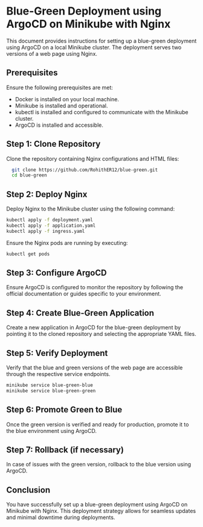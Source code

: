 
# Blue-Green Deployment using ArgoCD on Minikube with Nginx

This document provides instructions for setting up a blue-green deployment using ArgoCD on a local Minikube cluster. The deployment serves two versions of a web page using Nginx.



## Prerequisites

Ensure the following prerequisites are met:

- Docker is installed on your local machine.
- Minikube is installed and operational.
- kubectl is installed and configured to communicate with the Minikube cluster.
- ArgoCD is installed and accessible.

## Step 1: Clone Repository

Clone the repository containing Nginx configurations and HTML files:

```bash
  git clone https://github.com/RohithER12/blue-green.git
  cd blue-green
```
## Step 2: Deploy Nginx
Deploy Nginx to the Minikube cluster using the following command:

```bash
kubectl apply -f deployment.yaml
kubectl apply -f application.yaml
kubectl apply -f ingress.yaml
```
Ensure the Nginx pods are running by executing:

```bash
kubectl get pods
```
## Step 3: Configure ArgoCD
Ensure ArgoCD is configured to monitor the repository by following the official documentation or guides specific to your environment.


## Step 4: Create Blue-Green Application
Create a new application in ArgoCD for the blue-green deployment by pointing it to the cloned repository and selecting the appropriate YAML files.

## Step 5: Verify Deployment
Verify that the blue and green versions of the web page are accessible through the respective service endpoints.

```bash
minikube service blue-green-blue
minikube service blue-green-green
```
 ##   Step 6: Promote Green to Blue
Once the green version is verified and ready for production, promote it to the blue environment using ArgoCD.

## Step 7: Rollback (if necessary)
In case of issues with the green version, rollback to the blue version using ArgoCD.

## Conclusion
You have successfully set up a blue-green deployment using ArgoCD on Minikube with Nginx. This deployment strategy allows for seamless updates and minimal downtime during deployments.

